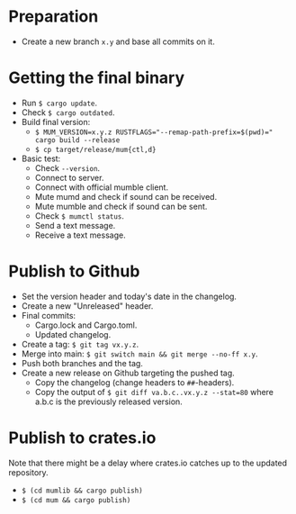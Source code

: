 # Preparation

- Create a new branch `x.y` and base all commits on it.

# Getting the final binary

- Run `$ cargo update`.
- Check `$ cargo outdated`.
- Build final version:
  - `$ MUM_VERSION=x.y.z RUSTFLAGS="--remap-path-prefix=$(pwd)=" cargo build --release`
  - `$ cp target/release/mum{ctl,d}`
- Basic test:
  - Check `--version`.
  - Connect to server.
  - Connect with official mumble client.
  - Mute mumd and check if sound can be received.
  - Mute mumble and check if sound can be sent.
  - Check `$ mumctl status`.
  - Send a text message.
  - Receive a text message.

# Publish to Github

- Set the version header and today's date in the changelog.
- Create a new "Unreleased" header.
- Final commits:
  - Cargo.lock and Cargo.toml.
  - Updated changelog.
- Create a tag: `$ git tag vx.y.z`.
- Merge into main: `$ git switch main && git merge --no-ff x.y`.
- Push both branches and the tag.
- Create a new release on Github targeting the pushed tag.
  - Copy the changelog (change headers to `##`-headers).
  - Copy the output of `$ git diff va.b.c..vx.y.z --stat=80` where a.b.c is the
    previously released version.

# Publish to crates.io

Note that there might be a delay where crates.io catches up to the updated
repository.

- `$ (cd mumlib && cargo publish)`
- `$ (cd mum && cargo publish)`
